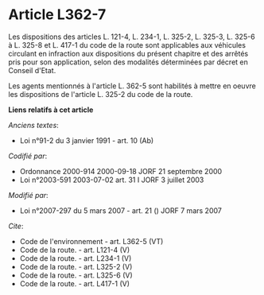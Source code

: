 # Article L362-7

Les dispositions des articles L. 121-4, L. 234-1, L. 325-2, L. 325-3, L. 325-6 à L. 325-8 et L. 417-1 du code de la route
sont applicables aux véhicules circulant en infraction aux dispositions du présent chapitre et des arrêtés pris pour son
application, selon des modalités déterminées par décret en Conseil d'Etat. 

Les agents mentionnés à l'article L. 362-5 sont habilités à mettre en oeuvre les dispositions de l'article L. 325-2 du code
de la route.

**Liens relatifs à cet article**

_Anciens textes_:

  - Loi n°91-2 du 3 janvier 1991 - art. 10 (Ab)

_Codifié par_:

  - Ordonnance 2000-914 2000-09-18 JORF 21 septembre 2000
  - Loi n°2003-591 2003-07-02 art. 31 I JORF 3 juillet 2003

_Modifié par_:

  - Loi n°2007-297 du 5 mars 2007 - art. 21 () JORF 7 mars 2007

_Cite_:

  - Code de l'environnement - art. L362-5 (VT)
  - Code de la route. - art. L121-4 (V)
  - Code de la route. - art. L234-1 (V)
  - Code de la route. - art. L325-2 (V)
  - Code de la route. - art. L325-6 (V)
  - Code de la route. - art. L417-1 (V)
